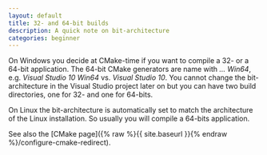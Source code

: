 ```yaml
---
layout: default
title: 32- and 64-bit builds
description: A quick note on bit-architecture
categories: beginner
---
```


On Windows you decide at CMake-time if you want to compile a 32- or a 64-bit application. The 64-bit CMake generators are name with *... Win64*,
e.g. *Visual Studio 10 Win64* vs. *Visual Studio 10*. You cannot change the bit-architecture in the Visual Studio project later on but you can have
two build directories, one for 32- and one for 64-bits.

On Linux the bit-architecture is automatically set to match the architecture of the Linux installation. So usually you will compile a 64-bits application.

See also the [CMake page]({% raw %}{{ site.baseurl }}{% endraw %}/configure-cmake-redirect).
